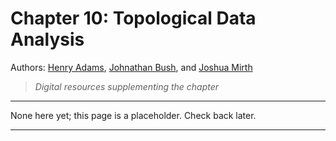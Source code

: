 
# Chapter 10: Topological Data Analysis

Authors: [Henry Adams](https://www.math.colostate.edu/~adams/),
[Johnathan Bush](https://www.math.colostate.edu/~bush/index.html), and
[Joshua Mirth](https://www.math.colostate.edu/~mirth/)

> *Digital resources supplementing the chapter*

---

None here yet; this page is a placeholder.  Check back later.

---
